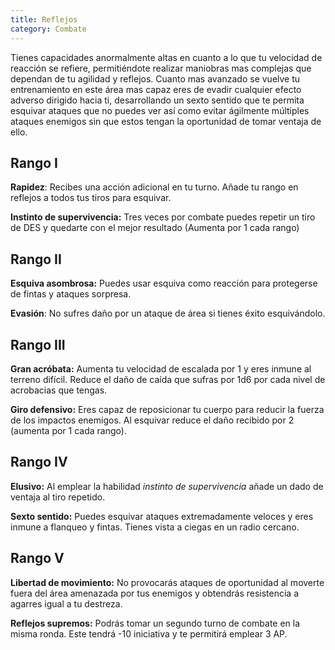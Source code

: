 ```yaml
---
title: Reflejos
category: Combate
---
```


Tienes capacidades anormalmente altas en cuanto a lo que tu velocidad de reacción se refiere, permitiéndote realizar maniobras mas complejas que dependan de tu agilidad y reflejos. Cuanto mas avanzado se vuelve tu entrenamiento en este área mas capaz eres de evadir cualquier efecto adverso dirigido hacia ti, desarrollando un sexto sentido que te permita esquivar ataques que no puedes ver así como evitar ágilmente múltiples ataques enemigos sin que estos tengan la oportunidad de tomar ventaja de ello. 

## Rango I

**Rapidez**: Recibes una acción adicional en tu turno. Añade tu rango en reflejos a todos tus tiros para esquivar.

**Instinto de supervivencia:** Tres veces por combate puedes repetir un tiro de DES y quedarte con el mejor resultado (Aumenta por 1 cada rango)

## Rango II

**Esquiva asombrosa:** Puedes usar esquiva como reacción para protegerse de fintas y ataques sorpresa.

**Evasión**: No sufres daño por un ataque de área si tienes éxito esquivándolo. 

## Rango III

**Gran acróbata:** Aumenta tu velocidad de escalada por 1 y eres inmune al terreno difícil. Reduce el daño de caída que sufras por 1d6 por cada nivel de acrobacias que tengas.

**Giro defensivo:**  Eres capaz de reposicionar tu cuerpo para reducir la fuerza de los impactos enemigos. Al esquivar reduce el daño recibido por 2 (aumenta por 1 cada rango). 

## Rango IV

**Elusivo:** Al emplear la habilidad *instinto de supervivencia* añade un dado de ventaja al tiro repetido.

**Sexto sentido:** Puedes esquivar ataques extremadamente veloces y eres inmune a flanqueo y fintas. Tienes vista a ciegas en un radio cercano.

## Rango V

**Libertad de movimiento:** No provocarás ataques de oportunidad al moverte fuera del área amenazada por tus enemigos y obtendrás resistencia a agarres igual a tu destreza.

**Reflejos supremos:** Podrás tomar un segundo turno de combate en la misma ronda. Este tendrá -10 iniciativa y te permitirá emplear 3 AP.
